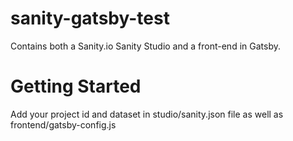 # sanity-gatsby-test
Contains both a Sanity.io Sanity Studio and a front-end in Gatsby.
# Getting Started
Add your project id and dataset in studio/sanity.json file as well as frontend/gatsby-config.js
